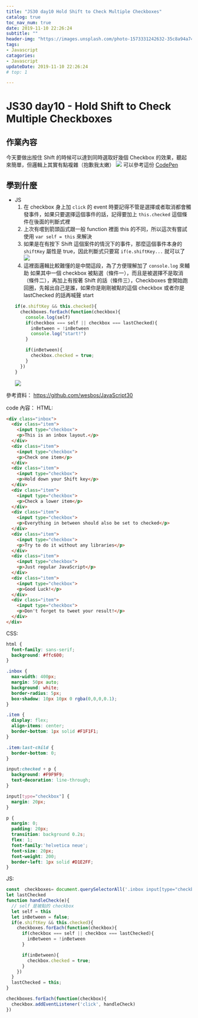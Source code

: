 ```yaml
---
title: "JS30 day10 Hold Shift to Check Multiple Checkboxes"
catalog: true
toc_nav_num: true
date: 2019-11-10 22:26:24
subtitle: ""
header-img: "https://images.unsplash.com/photo-1573331242632-35c8a94a74da?ixlib=rb-1.2.1&ixid=eyJhcHBfaWQiOjEyMDd9&auto=format&fit=crop&w=1950&q=80"
tags:
- Javascript
catagories:
- Javascript
updateDate: 2019-11-10 22:26:24
# top: 1

---
```


# JS30 day10 - Hold Shift to Check Multiple Checkboxes

## 作業內容

今天要做出按住 Shift 的時候可以達到同時選取好幾個 Checkbox 的效果，聽起來簡單，但邏輯上其實有點複雜（抱歉我太嫩）
![](https://i.imgur.com/4XJRtlM.png)
可以參考這份 [CodePen](https://codepen.io/gbvjpsln/pen/vYYaOLa)

## 學到什麼


- JS
  1. 在 checkbox 身上加 `click` 的 event 時要記得不管是選擇或者取消都會觸發事件，如果只要選擇這個事件的話，記得要加上 `this.checked` 這個條件在後面的判斷式裡
  2. 上次有嚐到箭頭函式跟一般 function 裡面 this 的不同，所以這次有嘗試使用 `var self = this` 來解決
  3. 如果是在有按下 Shift 這個案件的情況下的事件，那麼這個事件本身的 `shiftKey` 屬性是 true，因此判斷式只要寫 `if(e.shiftKey...` 就可以了
  ![](https://i.imgur.com/K3RPj6Y.png)
  4. 這裡面邏輯比較難懂的是中間這段，為了方便理解加了 `console.log` 來輔助
  如果其中一個 checkbox 被點選（條件一），而且是被選擇不是取消（條件二），再加上有按著 Shift 的話（條件三），Checkboxes 會開始跑回圈，先報出自己是誰，如果你是剛剛被點的這個 checkbox 或者你是 lastChecked 的話再喊聲 start
  ```js
  if(e.shiftKey && this.checked){
    checkboxes.forEach(function(checkbox){
      console.log(self)
      if(checkbox === self || checkbox === lastChecked){
        inBetween = !inBetween
        console.log("start!")
      }

      if(inBetween){
        checkbox.checked = true;
      }
    })
  }
  ```
  ![](https://i.imgur.com/4OCrPTt.png)

參考資料：
https://github.com/wesbos/JavaScript30

code 內容：
HTML: 
```html
<div class="inbox">
  <div class="item">
    <input type="checkbox">
    <p>This is an inbox layout.</p>
  </div>
  <div class="item">
    <input type="checkbox">
    <p>Check one item</p>
  </div>
  <div class="item">
    <input type="checkbox">
    <p>Hold down your Shift key</p>
  </div>
  <div class="item">
    <input type="checkbox">
    <p>Check a lower item</p>
  </div>
  <div class="item">
    <input type="checkbox">
    <p>Everything in between should also be set to checked</p>
  </div>
  <div class="item">
    <input type="checkbox">
    <p>Try to do it without any libraries</p>
  </div>
  <div class="item">
    <input type="checkbox">
    <p>Just regular JavaScript</p>
  </div>
  <div class="item">
    <input type="checkbox">
    <p>Good Luck!</p>
  </div>
  <div class="item">
    <input type="checkbox">
    <p>Don't forget to tweet your result!</p>
  </div>
</div>
```
CSS:
```css
html {
  font-family: sans-serif;
  background: #ffc600;
}

.inbox {
  max-width: 400px;
  margin: 50px auto;
  background: white;
  border-radius: 5px;
  box-shadow: 10px 10px 0 rgba(0,0,0,0.1);
}

.item {
  display: flex;
  align-items: center;
  border-bottom: 1px solid #F1F1F1;
}

.item:last-child {
  border-bottom: 0;
}

input:checked + p {
  background: #F9F9F9;
  text-decoration: line-through;
}

input[type="checkbox"] {
  margin: 20px;
}

p {
  margin: 0;
  padding: 20px;
  transition: background 0.2s;
  flex: 1;
  font-family:'helvetica neue';
  font-size: 20px;
  font-weight: 200;
  border-left: 1px solid #D1E2FF;
}
```
JS:
```js
const  checkboxes= document.querySelectorAll('.inbox input[type="checkbox"]')
let lastChecked
function handleCheck(e){
  // self 是被點的 checkbox
  let self = this 
  let inBetween = false;
  if(e.shiftKey && this.checked){
    checkboxes.forEach(function(checkbox){
      if(checkbox === self || checkbox === lastChecked){
        inBetween = !inBetween
      }

      if(inBetween){
        checkbox.checked = true;
      }
    })
  }
  lastChecked = this;
}

checkboxes.forEach(function(checkbox){
  checkbox.addEventListener('click', handleCheck)
})
```